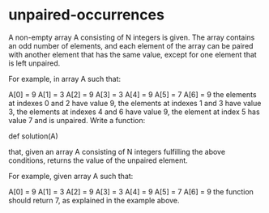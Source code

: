 # unpaired-occurrences

A non-empty array A consisting of N integers is given. The array contains an odd number of elements, and each element of the array can be paired with another element that has the same value, except for one element that is left unpaired.

For example, in array A such that:

A[0] = 9 A[1] = 3 A[2] = 9 A[3] = 3 A[4] = 9 A[5] = 7 A[6] = 9 the elements at indexes 0 and 2 have value 9, the elements at indexes 1 and 3 have value 3, the elements at indexes 4 and 6 have value 9, the element at index 5 has value 7 and is unpaired. Write a function:

def solution(A)

that, given an array A consisting of N integers fulfilling the above conditions, returns the value of the unpaired element.

For example, given array A such that:

A[0] = 9 A[1] = 3 A[2] = 9 A[3] = 3 A[4] = 9 A[5] = 7 A[6] = 9 the function should return 7, as explained in the example above.
